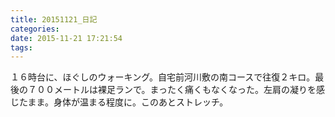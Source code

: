 ```yaml
---
title: 20151121_日記
categories:
date: 2015-11-21 17:21:54
tags:
---
```


１６時台に、ほぐしのウォーキング。自宅前河川敷の南コースで往復２キロ。最後の７００メートルは裸足ランで。まったく痛くもなくなった。左肩の凝りを感じたまま。身体が温まる程度に。このあとストレッチ。